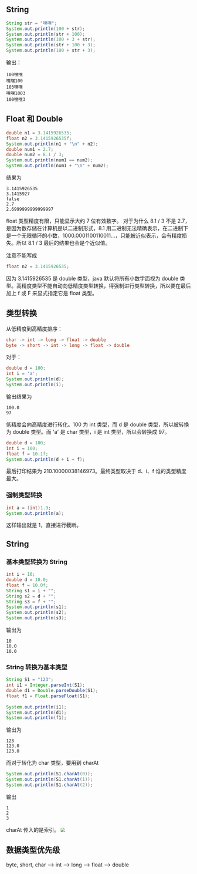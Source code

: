 
## String
```java
String str = "嘿嘿";  
System.out.println(100 + str);  
System.out.println(str + 100);  
System.out.println(100 + 3 + str);  
System.out.println(str + 100 + 3);  
System.out.println(100 + str + 3);
```
输出：
```
100嘿嘿
嘿嘿100
103嘿嘿
嘿嘿1003
100嘿嘿3
```

## Float 和 Double
```java
double n1 = 3.1415926535;  
float n2 = 3.1415926535f;  
System.out.println(n1 + "\n" + n2);  
double num1 = 2.7;  
double num2 = 8.1 / 3;  
System.out.println(num1 == num2);  
System.out.println(num1 + "\n" + num2);
```
结果为
```
3.1415926535
3.1415927
false
2.7
2.6999999999999997
```
float 类型精度有限，只能显示大约 7 位有效数字。
对于为什么 8.1 / 3 不是 2.7，是因为数存储在计算机是以二进制形式，8.1 用二进制无法精确表示，在二进制下是一个无限循环的小数，1000.0001100110011...，只能被近似表示，会有精度损失。所以 8.1 / 3 最后的结果也会是个近似值。

注意不能写成
```java
float n2 = 3.1415926535;
```
因为 3.1415926535 是 double 类型，java 默认将所有小数字面视为 double 类型。高精度类型不能自动向低精度类型转换，得强制进行类型转换，所以要在最后加上 f 或 F 来显式指定它是 float 类型。
## 类型转换
从低精度到高精度排序：
```java
char -> int -> long -> float -> double
byte -> short -> int -> long -> float -> double
```
对于：
```java
double d = 100;  
int i = 'a';  
System.out.println(d);  
System.out.println(i);
```
输出结果为
```
100.0
97
```
低精度会向高精度进行转化。100 为 int 类型，而 d 是 double 类型，所以被转换为 double 类型。而 'a' 是 char 类型，i 是 int 类型，所以会转换成 97。
```java
double d = 100;  
int i = 100;  
float f = 10.1f;  
System.out.println(d + i + f);
```
最后打印结果为 210.10000038146973。最终类型取决于 d、i、f 谁的类型精度最大。
### 强制类型转换
```java
int a = (int)1.9;  
System.out.println(a);
```
这样输出就是 1，直接进行截断。
## String
### 基本类型转换为 String
```java
int i = 10;  
double d = 10.0;  
float f = 10.0f;  
String s1 = i + "";  
String s2 = d + "";  
String s3 = f + "";  
System.out.println(s1);  
System.out.println(s2);  
System.out.println(s3);
```
输出为
```
10
10.0
10.0
```
### String 转换为基本类型
```java
String S1 = "123";  
int i1 = Integer.parseInt(S1);  
double d1 = Double.parseDouble(S1);  
float f1 = Float.parseFloat(S1);  
  
System.out.println(i1);  
System.out.println(d1);  
System.out.println(f1);
```
输出为
```
123
123.0
123.0
```
而对于转化为 char 类型，要用到 charAt
```java
System.out.println(S1.charAt(0));  
System.out.println(S1.charAt(1));  
System.out.println(S1.charAt(2));
```
输出
```
1
2
3
```
charAt 传入的是索引。
<img src="https://typora-birdy.oss-cn-guangzhou.aliyuncs.com/20240915220617.png" style="zoom:70%">
## 数据类型优先级
byte,   short,   char    -->    int   -->   long   -->   float  -->  double
